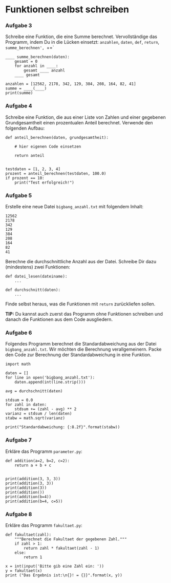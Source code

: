 
# Funktionen selbst schreiben

### Aufgabe 3

Schreibe eine Funktion, die eine Summe berechnet. Vervollständige das Programm, indem Du in die Lücken einsetzt: `anzahlen`, `daten`, `def`, `return`, `summe_berechnen', `+=`

    ____ summe_berechnen(daten):
        gesamt = 0
        for anzahl in ____:
            gesamt ____ anzahl
        ____ gesamt

    anzahlen = [12562, 2178, 342, 129, 384, 208, 164, 82, 41]
    summe = ____(____)
    print(summe)


### Aufgabe 4

Schreibe eine Funktion, die aus einer Liste von Zahlen und einer gegebenen Grundgesamtheit einen prozentualen Anteil berechnet. Verwende den folgenden Aufbau:

    def anteil_berechnen(daten, grundgesamtheit):

        # hier eigenen Code einsetzen

        return anteil


    testdaten = [1, 2, 3, 4]
    prozent = anteil_berechnen(testdaten, 100.0)
    if prozent == 10:
        print("Test erfolgreich!")


### Aufgabe 5

Erstelle eine neue Datei `bigbang_anzahl.txt` mit folgendem Inhalt:

    12562
    2178
    342
    129
    384
    208
    164
    82
    41

Berechne die durchschnittliche Anzahl aus der Datei. Schreibe Dir dazu (mindestens) zwei Funktionen:

    def datei_lesen(dateiname):
        ...

    def durchschnitt(daten):
        ...

Finde selbst heraus, was die Funktionen mit `return` zurückliefen sollen.

**TIP:** Du kannst auch zuerst das Programm ohne Funktionen schreiben und danach die Funktionen aus dem Code ausgliedern.


### Aufgabe 6

Folgendes Programm berechnet die Standardabweichung aus der Datei `bigbang_anzahl.txt`. Wir möchten die Berechnung verallgemeinern. Packe den Code zur Berechnung der Standardabweichung in eine Funktion.

    import math

    daten = []
    for line in open('bigbang_anzahl.txt'):
        daten.append(int(line.strip()))

    avg = durchschnitt(daten)

    stdsum = 0.0
    for zahl in daten:
        stdsum += (zahl - avg) ** 2
    varianz = stdsum / len(daten)
    stabw = math.sqrt(varianz)

    print("Standardabweichung: {:8.2f}".format(stabw))

### Aufgabe 7

Erkläre das Programm `parameter.py`:

    def addition(a=2, b=2, c=2):
        return a + b + c


    print(addition(3, 3, 3))
    print(addition(3, 3))
    print(addition(3))
    print(addition())
    print(addition(b=4))
    print(addition(b=4, c=5))


### Aufgabe 8

Erkläre das Programm `fakultaet.py`:

    def fakultaet(zahl):
        """Berechnet die Fakultaet der gegebenen Zahl."""
        if zahl > 1:
            return zahl * fakultaet(zahl - 1)
        else:
            return 1

    x = int(input('Bitte gib eine Zahl ein: '))
    y = fakultaet(x)
    print ("Das Ergebnis ist:\n{}! = {}}".format(x, y))
